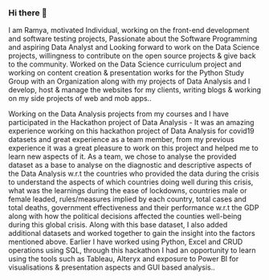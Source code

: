 ### Hi there 👋
I am Ramya, motivated Individual, working on the front-end development and software testing projects, Passionate about the Software Programming and aspiring Data Analyst and Looking forward to work on the Data Science projects, willingness to contribute on the open source projects & give back to the community.
Worked on the Data Science curriculum project and working on content creation & presentation works for the Python Study Group with an Organization along with my projects of Data Analysis and I develop, host & manage the websites for my clients, writing blogs & working on my side projects of web and mob apps.. 

Working on the Data Analysis projects from my courses and I have participated in the Hackathon project of Data Analysis - It was an amazing experience working on this hackathon project of Data Analysis for covid19 datasets and great experience as a team member, from my previous experience it was a great pleasure to work on this project and helped me to learn new aspects of it. As a team, we chose to analyse the provided dataset as a base to analyse on the diagnostic and descriptive aspects of the Data Analysis w.r.t the countries who provided the data during the crisis to understand the aspects of which countries doing well during this crisis, what was the learnings during the ease of lockdowns, countries male or female leaded, rules/measures implied by each country, total cases and total deaths, government effectiveness and their performance w.r.t the GDP along with how the political decisions affected the counties well-being during this global crisis. Along with this base dataset, I also added additional datasets and worked together to gain the insight into the factors mentioned above. Earlier I have worked using Python, Excel and CRUD operations using SQL, through this hackathon I had an opportunity to learn using the tools such as Tableau, Alteryx and exposure to Power BI for visualisations & presentation aspects and GUI based analysis.. 

<!--
**rnedesigns/rnedesigns** is a ✨ _special_ ✨ repository because its `README.md` (this file) appears on your GitHub profile.

- 🔭 I’m currently working on ...
- 🌱 I’m currently learning ...
- 👯 I’m looking to collaborate on ...
- 🤔 I’m looking for help with ...
- 💬 Ask me about ...
- 📫 How to reach me: ...
- 😄 Pronouns: ...
- ⚡ Fun fact: ...
-->
